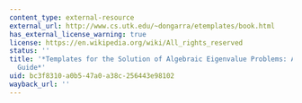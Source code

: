 ```yaml
---
content_type: external-resource
external_url: http://www.cs.utk.edu/~dongarra/etemplates/book.html
has_external_license_warning: true
license: https://en.wikipedia.org/wiki/All_rights_reserved
status: ''
title: '*Templates for the Solution of Algebraic Eigenvalue Problems: A Practical
  Guide*'
uid: bc3f8310-a0b5-47a0-a38c-256443e98102
wayback_url: ''
---
```

